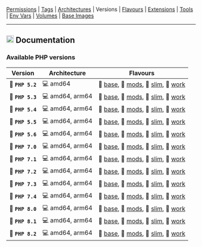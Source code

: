 [Permissions](syncronize-file-permissions.md) |
[Tags](docker-tags.md) |
[Architectures](supported-architectures.md) |
Versions |
[Flavours](flavours.md) |
[Extensions](php-modules.md) |
[Tools](available-tools.md) |
[Env Vars](docker-env-variables.md) |
[Volumes](docker-volumes.md) |
[Base Images](base-images.md)

---

<h2><img name="Documentation" title="Documentation" width="20" src="https://github.com/devilbox/artwork/raw/master/submissions_logo/cytopia/01/png/logo_64_trans.png"> Documentation</h2>



### Available PHP versions

| Version          | Architecture    | Flavours |
|------------------|-----------------|----------|
| 🐘 **`PHP 5.2`** | 💻 amd64        | 📂 [base](../Dockerfiles/base/Dockerfile-5.2), 📂 [mods](../Dockerfiles/mods/Dockerfile-5.2), 📂 [slim](../Dockerfiles/slim/Dockerfile-5.2), 📂 [work](../Dockerfiles/work/Dockerfile-5.2) |
| 🐘 **`PHP 5.3`** | 💻 amd64, arm64 | 📂 [base](../Dockerfiles/base/Dockerfile-5.3), 📂 [mods](../Dockerfiles/mods/Dockerfile-5.3), 📂 [slim](../Dockerfiles/slim/Dockerfile-5.3), 📂 [work](../Dockerfiles/work/Dockerfile-5.3) |
| 🐘 **`PHP 5.4`** | 💻 amd64, arm64 | 📂 [base](../Dockerfiles/base/Dockerfile-5.4), 📂 [mods](../Dockerfiles/mods/Dockerfile-5.4), 📂 [slim](../Dockerfiles/slim/Dockerfile-5.4), 📂 [work](../Dockerfiles/work/Dockerfile-5.4) |
| 🐘 **`PHP 5.5`** | 💻 amd64, arm64 | 📂 [base](../Dockerfiles/base/Dockerfile-5.5), 📂 [mods](../Dockerfiles/mods/Dockerfile-5.5), 📂 [slim](../Dockerfiles/slim/Dockerfile-5.5), 📂 [work](../Dockerfiles/work/Dockerfile-5.5) |
| 🐘 **`PHP 5.6`** | 💻 amd64, arm64 | 📂 [base](../Dockerfiles/base/Dockerfile-5.6), 📂 [mods](../Dockerfiles/mods/Dockerfile-5.6), 📂 [slim](../Dockerfiles/slim/Dockerfile-5.6), 📂 [work](../Dockerfiles/work/Dockerfile-5.6) |
| 🐘 **`PHP 7.0`** | 💻 amd64, arm64 | 📂 [base](../Dockerfiles/base/Dockerfile-7.0), 📂 [mods](../Dockerfiles/mods/Dockerfile-7.0), 📂 [slim](../Dockerfiles/slim/Dockerfile-7.0), 📂 [work](../Dockerfiles/work/Dockerfile-7.0) |
| 🐘 **`PHP 7.1`** | 💻 amd64, arm64 | 📂 [base](../Dockerfiles/base/Dockerfile-7.1), 📂 [mods](../Dockerfiles/mods/Dockerfile-7.1), 📂 [slim](../Dockerfiles/slim/Dockerfile-7.1), 📂 [work](../Dockerfiles/work/Dockerfile-7.1) |
| 🐘 **`PHP 7.2`** | 💻 amd64, arm64 | 📂 [base](../Dockerfiles/base/Dockerfile-7.2), 📂 [mods](../Dockerfiles/mods/Dockerfile-7.2), 📂 [slim](../Dockerfiles/slim/Dockerfile-7.2), 📂 [work](../Dockerfiles/work/Dockerfile-7.2) |
| 🐘 **`PHP 7.3`** | 💻 amd64, arm64 | 📂 [base](../Dockerfiles/base/Dockerfile-7.3), 📂 [mods](../Dockerfiles/mods/Dockerfile-7.3), 📂 [slim](../Dockerfiles/slim/Dockerfile-7.3), 📂 [work](../Dockerfiles/work/Dockerfile-7.3) |
| 🐘 **`PHP 7.4`** | 💻 amd64, arm64 | 📂 [base](../Dockerfiles/base/Dockerfile-7.4), 📂 [mods](../Dockerfiles/mods/Dockerfile-7.4), 📂 [slim](../Dockerfiles/slim/Dockerfile-7.4), 📂 [work](../Dockerfiles/work/Dockerfile-7.4) |
| 🐘 **`PHP 8.0`** | 💻 amd64, arm64 | 📂 [base](../Dockerfiles/base/Dockerfile-8.0), 📂 [mods](../Dockerfiles/mods/Dockerfile-8.0), 📂 [slim](../Dockerfiles/slim/Dockerfile-8.0), 📂 [work](../Dockerfiles/work/Dockerfile-8.0) |
| 🐘 **`PHP 8.1`** | 💻 amd64, arm64 | 📂 [base](../Dockerfiles/base/Dockerfile-8.1), 📂 [mods](../Dockerfiles/mods/Dockerfile-8.1), 📂 [slim](../Dockerfiles/slim/Dockerfile-8.1), 📂 [work](../Dockerfiles/work/Dockerfile-8.1) |
| 🐘 **`PHP 8.2`** | 💻 amd64, arm64 | 📂 [base](../Dockerfiles/base/Dockerfile-8.2), 📂 [mods](../Dockerfiles/mods/Dockerfile-8.2), 📂 [slim](../Dockerfiles/slim/Dockerfile-8.2), 📂 [work](../Dockerfiles/work/Dockerfile-8.2) |
